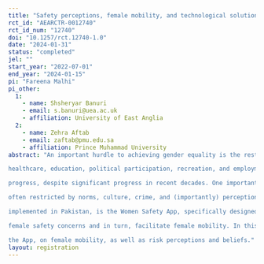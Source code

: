 ```yaml
---
title: "Safety perceptions, female mobility, and technological solutions: An evaluation of the Women Safety App in Pakistan "
rct_id: "AEARCTR-0012740"
rct_id_num: "12740"
doi: "10.1257/rct.12740-1.0"
date: "2024-01-31"
status: "completed"
jel: ""
start_year: "2022-07-01"
end_year: "2024-01-15"
pi: "Fareena Malhi"
pi_other:
  1:
    - name: Shsheryar Banuri
    - email: s.banuri@uea.ac.uk
    - affiliation: University of East Anglia
  2:
    - name: Zehra Aftab
    - email: zaftab@pmu.edu.sa
    - affiliation: Prince Muhammad University
abstract: "An important hurdle to achieving gender equality is the restriction on female mobility. Female access to
healthcare, education, political participation, recreation, and employment, continues to demonstrate uneven
progress, despite significant progress in recent decades. One important factor in this is female mobility, that is
often restricted by norms, culture, crime, and (importantly) perceptions of safety. One solution recently
implemented in Pakistan, is the Women Safety App, specifically designed by a government agency to address
female safety concerns and in turn, facilitate female mobility. In this project, we evaluate the impact of access to
the App, on female mobility, as well as risk perceptions and beliefs."
layout: registration
---
```


